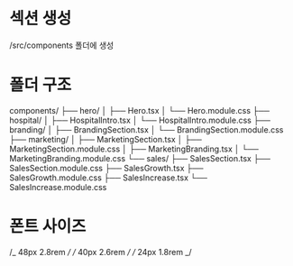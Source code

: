 # 섹션 생성

/src/components 폴더에 생성

# 폴더 구조

components/
├── hero/
│ ├── Hero.tsx
│ └── Hero.module.css
├── hospital/
│ ├── HospitalIntro.tsx
│ └── HospitalIntro.module.css
├── branding/
│ ├── BrandingSection.tsx
│ └── BrandingSection.module.css
├── marketing/
│ ├── MarketingSection.tsx
│ ├── MarketingSection.module.css
│ ├── MarketingBranding.tsx
│ └── MarketingBranding.module.css
└── sales/
├── SalesSection.tsx
├── SalesSection.module.css
├── SalesGrowth.tsx
├── SalesGrowth.module.css
├── SalesIncrease.tsx
└── SalesIncrease.module.css

# 폰트 사이즈

/_ 48px 2.8rem _/
/_ 40px 2.6rem _/
/_ 24px 1.8rem _/
